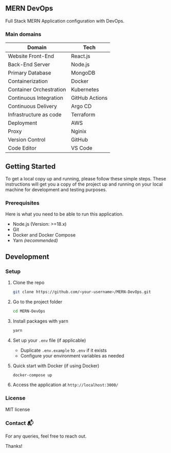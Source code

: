 ## MERN DevOps

Full Stack MERN Application configuration with DevOps.

### Main domains

| Domain                  | Tech           |
| ----------------------- | -------------- |
| Website Front-End       | React.js       |
| Back-End Server         | Node.js        |
| Primary Database        | MongoDB        |
| Containerization        | Docker         |
| Container Orchestration | Kubernetes     |
| Continuous Integration  | GitHub Actions |
| Continuous Delivery     | Argo CD        |
| Infrastructure as code  | Terraform      |
| Deployment              | AWS            |
| Proxy                   | Nginix         |
| Version Control         | GitHub         |
| Code Editor             | VS Code        |

<!-- ## Features

1. Job referrals to top companies
2. Manage referrals requests
3. Easy apply to jobs referrals
4. Desktop App
5. Mobile App -->

## Getting Started

To get a local copy up and running, please follow these simple steps.
These instructions will get you a copy of the project up and running on your local machine for development and testing purposes.

### Prerequisites

Here is what you need to be able to run this application.

- Node.js (Version: >=18.x)
- Git
- Docker and Docker Compose
- Yarn _(recommended)_

## Development

### Setup

1. Clone the repo

   ```sh
   git clone https://github.com/<your-username>/MERN-DevOps.git
   ```

2. Go to the project folder

   ```sh
   cd MERN-DevOps
   ```

3. Install packages with yarn

   ```sh
   yarn
   ```

4. Set up your `.env` file (if applicable)

   - Duplicate `.env.example` to `.env` if it exists
   - Configure your environment variables as needed

5. Quick start with Docker (if using Docker)

   ```sh
   docker-compose up
   ```

6. Access the application at `http://localhost:3000/`

### License

MIT license

### Contact 📬

For any queries, feel free to reach out.

Thanks!
